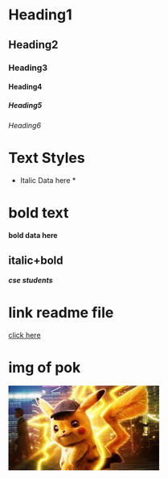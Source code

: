 # Heading1
## Heading2
### Heading3
#### Heading4
##### Heading5
###### Heading6


# Text Styles
* Italic Data here *
# bold text
**bold data here**
## italic+bold
***cse students***

# link readme file

[click here]("www.google.com")

# img of pok
![fav](pok.jpg)
